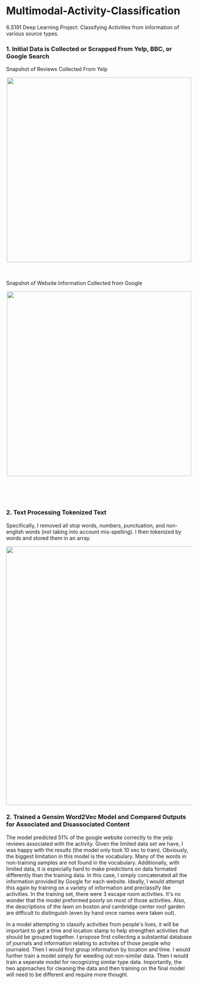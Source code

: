 # Multimodal-Activity-Classification
6.S191 Deep Learning Project: Classifying Activities from information of various source types. 


### 1. Initial Data is Collected or Scrapped From Yelp, BBC, or Google Search </br>
Snapshot of Reviews Collected From Yelp </br>
<p align="center">
  <img src="https://user-images.githubusercontent.com/85134229/151624020-8271d0a2-207d-43c2-a3f3-c3ee161646cc.png" | width=500/> </br>
</p>
</br>
</br>
Snapshot of Website Information Collected from Google </br>
<p align="center">
  <img src="https://user-images.githubusercontent.com/85134229/152094927-c22f7ffe-5143-4b88-a00c-231bccbb2a7e.png" | width=500/> </br>
</p>
</br>
</br>
</br>

### 2. Text Processing Tokenized Text </br>
Specifically, I removed all stop words, numbers, punctuation, and non-english words (not taking into account mis-spelling). I then tokenized by words and stored them in an array. </br>
<p align="center">
  <img src="https://user-images.githubusercontent.com/85134229/152095648-7fff8260-a334-45e9-a216-df888a4443c9.png" | width=700/> </br>
</p>

### 2. Trained a Gensim Word2Vec Model and Compared Outputs for Associated and Disassociated Content </br>
The model predicted 51% of the google website correctly to the yelp reviews associated with the activity. Given the limited data set we have, I was happy with the results (the model only took 10 sec to train). Obviously, the biggest limitation in this model is the vocabulary. Many of the words in non-training samples are not found in the vocabulary. Additionally, with limited data, it is especially hard to make predictions on data formated differently than the training data. In this case, I simply concatenated all the information provided by Google for each website. Ideally, I would attempt this again by training on a variety of information and preclassify like activities. In the training set, there were 3 escape room activities. It's no wonder that the model preformed poorly on most of those activities. Also, the descriptions of the lawn on boston and cambridge center roof garden are difficult to distinguish (even by hand once names were taken out).</br>

In a model attempting to classify activities from people's lives, it will be important to get a time and location stamp to help strengthen activities that should be grouped together. I propose first collecting a substantial database of journals and information relating to activites of those people who journaled. Then I would first group information by location and time. I would further train a model simply for weeding out non-similar data. Then I would train a seperate model for recognizing similar type data. Importantly, the two approaches for cleaning the data and then training on the final model will need to be different and require more thought.
